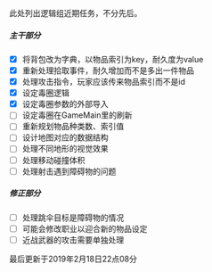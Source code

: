 此处列出逻辑组近期任务，不分先后。

##### 主干部分

- [x] 将背包改为字典，以物品索引为key，耐久度为value
- [x] 重新处理拾取事件，耐久增加而不是多出一件物品
- [x] 处理攻击指令，玩家应该传来物品索引而不是id
- [x] 设定毒圈逻辑
- [x] 设定毒圈参数的外部导入
- [ ] 设定毒圈在GameMain里的刷新
- [ ] 重新规划物品种类数、索引值
- [ ] 设计地图对应的数据结构
- [ ] 处理不同地形的视觉效果
- [ ] 处理移动碰撞体积
- [ ] 处理射击遇到障碍物的问题

##### 修正部分

- [ ] 处理跳伞目标是障碍物的情况
- [ ] 可能会修改职业以迎合新的物品设定
- [ ] 近战武器的攻击需要单独处理

最后更新于2019年2月18日22点08分